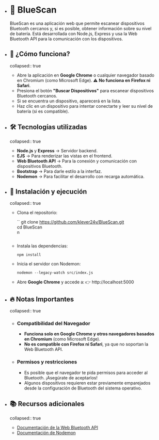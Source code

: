 - # 📡 BlueScan
  
  BlueScan es una aplicación web que permite escanear dispositivos Bluetooth cercanos y, si es posible, obtener información sobre su nivel de batería. Está desarrollada con Node.js, Express y usa la Web Bluetooth API para la comunicación con los dispositivos.  
- ## 🚀 ¿Cómo funciona?
  collapsed:: true
	- Abre la aplicación en **Google Chrome** o cualquier navegador basado en Chromium (como Microsoft Edge). ⚠️ **No funciona en Firefox ni Safari**.
	- Presiona el botón **"Buscar Dispositivos"** para escanear dispositivos Bluetooth cercanos.
	- Si se encuentra un dispositivo, aparecerá en la lista.
	- Haz clic en un dispositivo para intentar conectarte y leer su nivel de batería (si es compatible).
- ## 🛠 Tecnologías utilizadas
  collapsed:: true
	- **Node.js** y **Express** → Servidor backend.
	- **EJS** → Para renderizar las vistas en el frontend.
	- **Web Bluetooth API** → Para la conexión y comunicación con dispositivos Bluetooth.
	- **Bootstrap** → Para darle estilo a la interfaz.
	- **Nodemon** → Para facilitar el desarrollo con recarga automática.
- ## 📌 Instalación y ejecución
  collapsed:: true
	- Clona el repositorio:
	    
	  ``  git clone https://github.com/klever24v/BlueScan.git  
	    cd BlueScan  
	  n  
	  ```
	- Instala las dependencias:
	  
	  ```
	  npm install  
	  ```
	- Inicia el servidor con Nodemon:
	  
	  ```
	  nodemon --legacy-watch src/index.js  
	  ```  
	- Abre **Google Chrome** y accede a:
	  👉 http://localhost:5000  
- ## 🔥 Notas Importantes
  collapsed:: true
	- ### Compatibilidad del Navegador
		- **Funciona solo en Google Chrome y otros navegadores basados en Chromium** (como Microsoft Edge).
		- **No es compatible con Firefox ni Safari**, ya que no soportan la Web Bluetooth API.
	- ### Permisos y restricciones
		- Es posible que el navegador te pida permisos para acceder al Bluetooth. ¡Asegúrate de aceptarlos!
		- Algunos dispositivos requieren estar previamente emparejados desde la configuración de Bluetooth del sistema operativo.
- ## 📚 Recursos adicionales
  collapsed:: true
	- [Documentación de la Web Bluetooth API](https://developer.mozilla.org/en-US/docs/Web/API/Web_Bluetooth_API)
	- [Documentación de Nodemon](https://www.npmjs.com/package/nodemon)
